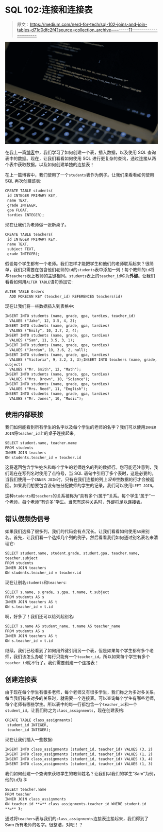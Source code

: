 # SQL 102:连接和连接表

> 原文：<https://medium.com/nerd-for-tech/sql-102-joins-and-join-tables-d71d0dfc2f4?source=collection_archive---------11----------------------->

![](img/528c526fb72a7dd6f31744c40171d241.png)

在我上一篇[博客](https://kylefarmer85.medium.com/sql-101-create-a-table-insert-data-and-perform-queries-83368766b9fd)中，我们学习了如何创建一个表，插入数据，以及使用 SQL 查询表中的数据。现在，让我们看看如何使用 SQL 进行更复杂的查询，通过连接从两个表中获取数据，以及如何创建单独的连接表！

在上一篇博客中，我们使用了一个`students`表作为例子。让我们来看看如何使用 SQL 再次创建该表:

```
CREATE TABLE students(
 id INTEGER PRIMARY KEY,
 name TEXT,
 grade INTEGER,
 gpa FLOAT,
 tardies INTEGER);
```

现在让我们为老师做一张新桌子。

```
CREATE TABLE teachers(
 id INTEGER PRIMARY KEY,
 name TEXT,
 subject TEXT,
 grade INTEGER);
```

假设每个学生都有一个老师。我们怎样才能把学生和他们的老师联系起来？很简单，我们只需要在包含他们老师的`id`的`students`表中添加一列！每个教师的`id`将与`teachers`表上教师的主键相同。`students`表上的`teacher_id`称为**外键**。让我们看看如何用`ALTER TABLE`语句添加它:

```
ALTER TABLE Orders
  ADD FOREIGN KEY (teacher_id) REFERENCES teachers(id)
```

现在让我们将一些数据插入到表格中:

```
INSERT INTO students (name, grade, gpa, tardies, teacher_id)
  VALUES ("Jake", 12, 3.5, 4, 2);
INSERT INTO students (name, grade, gpa, tardies)
  VALUES ("Emily", 10, 3.7, 2, 4);
INSERT INTO students (name, grade, gpa, tardies)
  VALUES ("Sam", 11, 3.5, 3, 1);
INSERT INTO students (name, grade, gpa, tardies)
  VALUES ("Jordan", 10, 3.6, 2, null);
INSERT INTO students (name, grade, gpa, tardies)
  VALUES ("Victoria", 9, 3.2, 3, 3);INSERT INTO teachers (name, grade, subject)
  VALUES ("Mr. Smith", 12, "Math");
INSERT INTO students (name, grade, gpa, tardies)
  VALUES ("Mrs. Brown", 10, "Science");
INSERT INTO students (name, grade, gpa, tardies)
  VALUES ("Mrs. Reed", 11, "English");
INSERT INTO students (name, grade, gpa, tardies)
  VALUES ("Mr. Jones", 10, "Music");
```

## 使用内部联接

我们如何能看到所有学生的名字以及每个学生的老师的名字？我们可以使用`INNER JOIN`将`teacher_id`上的桌子连接起来。

```
SELECT student.name, teacher.name
FROM students
INNER JOIN teachers
ON students.teacher_id = teacher.id
```

这将返回包含学生姓名和每个学生的老师姓名的列的数据行。您可能还注意到，我们现在在写列名时使用了点符号，当 SQL 语句中引用了多个表时，这是必要的。当我们使用一个`INNER JOIN`时，只有在我们连接的列上*没有*空数据的行才会被返回。如果我们想要包含没有被分配教师的学生的记录，我们可以使用`LEFT JOIN`。

这种`students`和`teachers`的关系被称为“具有多个/属于”关系。每个学生“属于”一个老师，每个老师“有许多”学生。当您有这种关系时，外键将足以连接表。

## 错认假频伪信号

如果我们选择了很多列，我们的代码会有点冗长。让我们看看如何使用`AS`来别名。首先，让我们看一个选择几个列的例子，然后看看我们如何通过别名表名来清理它:

```
SELECT student.name, student.grade, student.gpa, teacher.name, teacher.subject
FROM students
INNER JOIN teachers
ON students.teacher_id = teacher.id
```

现在让别名`students`和`teachers`:

```
SELECT s.name, s.grade, s.gpa, t.name, t.subject
FROM students AS s
INNER JOIN teachers AS t
ON s.teacher_id = t.id
```

啊，好多了！我们还可以给列起别名:

```
SELECT s.name AS student_name, t.name AS teacher_name
FROM students AS s
INNER JOIN teachers AS t
ON s.teacher_id = t.id
```

继续，我们已经看到了如何用外键引用另一个表，但是如果每个学生都有多个老师，我们该怎么办呢？每行只能有一个`teacher_id`，所以如果每个学生有多个`teacher_id`就不行了。我们需要创建一个连接表！

## 创建连接表

由于现在每个学生有很多老师，每个老师又有很多学生，我们称之为多对多关系。每当我们有多对多的关系时，就需要一个连接表。可以查询每个学生有哪些老师，每个老师有哪些学生。所以表中的每一行都包含一个`teacher_id`和一个`student_id`。让我们称之为`class_assignments`，现在创建表格:

```
CREATE TABLE class_assignments(
 student_id INTEGER,
 teacher_id INTEGER);
```

现在让我们插入一些数据:

```
INSERT INTO class_assignments (student_id, teacher_id) VALUES (3, 2)
INSERT INTO class_assignments (student_id, teacher_id) VALUES (1, 2)
INSERT INTO class_assignments (student_id, teacher_id) VALUES (3, 4)
INSERT INTO class_assignments (student_id, teacher_id) VALUES (1, 3)
```

我们如何创建一个查询来获取学生的教师姓名？让我们以我们的学生“Sam”为例，他的`id`为 3:

```
SELECT teacher.name 
FROM teacher
INNER JOIN class_assignments 
ON teacher.id **=** class_assignments.teacher_id WHERE student.id **=** 3;
```

通过将`teachers`表与我们的`class_assignments`连接表连接起来，我们得到了 Sam 所有老师的名字。很整洁，对吧！？